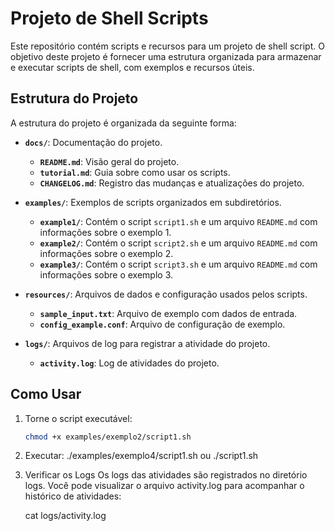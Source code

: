 # Projeto de Shell Scripts

Este repositório contém scripts e recursos para um projeto de shell script. O objetivo deste projeto é fornecer uma estrutura organizada para armazenar e executar scripts de shell, com exemplos e recursos úteis.

## Estrutura do Projeto

A estrutura do projeto é organizada da seguinte forma:

- **`docs/`**: Documentação do projeto.
  - **`README.md`**: Visão geral do projeto.
  - **`tutorial.md`**: Guia sobre como usar os scripts.
  - **`CHANGELOG.md`**: Registro das mudanças e atualizações do projeto.

- **`examples/`**: Exemplos de scripts organizados em subdiretórios.
  - **`example1/`**: Contém o script `script1.sh` e um arquivo `README.md` com informações sobre o exemplo 1.
  - **`example2/`**: Contém o script `script2.sh` e um arquivo `README.md` com informações sobre o exemplo 2.
  - **`example3/`**: Contém o script `script3.sh` e um arquivo `README.md` com informações sobre o exemplo 3.

- **`resources/`**: Arquivos de dados e configuração usados pelos scripts.
  - **`sample_input.txt`**: Arquivo de exemplo com dados de entrada.
  - **`config_example.conf`**: Arquivo de configuração de exemplo.

- **`logs/`**: Arquivos de log para registrar a atividade do projeto.
  - **`activity.log`**: Log de atividades do projeto.

## Como Usar

1. Torne o script executável:
   ```bash
   chmod +x examples/exemplo2/script1.sh
2. Executar:
   ./examples/exemplo4/script1.sh
   ou 
   ./script1.sh
   
3. Verificar os Logs
   Os logs das atividades são registrados no diretório logs. Você pode visualizar o arquivo   activity.log para acompanhar o histórico de atividades:
   
   cat logs/activity.log

 
